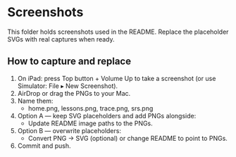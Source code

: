# Screenshots

This folder holds screenshots used in the README.
Replace the placeholder SVGs with real captures when ready.

## How to capture and replace
1. On iPad: press Top button + Volume Up to take a screenshot
   (or use Simulator: File ▸ New Screenshot).
2. AirDrop or drag the PNGs to your Mac.
3. Name them:
   - home.png, lessons.png, trace.png, srs.png
4. Option A — keep SVG placeholders and add PNGs alongside:
   - Update README image paths to the PNGs.
5. Option B — overwrite placeholders:
   - Convert PNG → SVG (optional) or change README to point to PNGs.
6. Commit and push.
